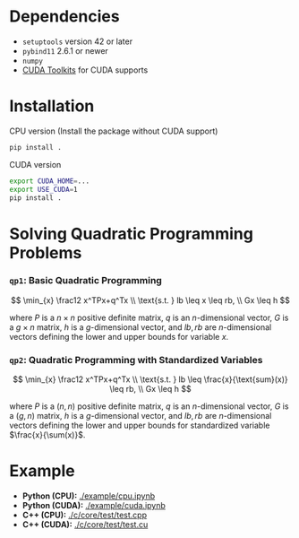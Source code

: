 # Dependencies

- `setuptools` version 42 or later
- `pybind11` 2.6.1 or newer
- `numpy`
- [CUDA Toolkits](https://developer.nvidia.com/cuda-toolkit) for CUDA supports

# Installation


CPU version (Install the package without CUDA support)

```bash
pip install .
```

CUDA version

```bash
export CUDA_HOME=...
export USE_CUDA=1
pip install .
```



# Solving Quadratic Programming Problems

### `qp1`: Basic Quadratic Programming

$$
\min_{x} \frac12 x^TPx+q^Tx \\
\text{s.t. } lb \leq x \leq rb, \\
Gx \leq h
$$

where $P$ is a $n\times n$ positive definite matrix, $q$ is an $n$-dimensional vector, $G$ is a $g\times n$ matrix, $h$ is a $g$-dimensional vector, and $lb,rb$ are $n$-dimensional vectors defining the lower and upper bounds for variable $x$.

### `qp2`:  Quadratic Programming with Standardized Variables

$$
\min_{x} \frac12 x^TPx+q^Tx \\
\text{s.t. } lb \leq \frac{x}{\text{sum}(x)} \leq rb, \\
Gx \leq h
$$

where $P$ is a $(n,n)$ positive definite matrix, $q$ is an $n$-dimensional vector, $G$ is a $(g,n)$ matrix, $h$ is a $g$-dimensional vector, and $lb,rb$ are $n$-dimensional vectors defining the lower and upper bounds for standardized variable $\frac{x}{\sum(x)}$.

# Example

- **Python (CPU):** [./example/cpu.ipynb](./example/cpu.ipynb)
- **Python (CUDA):** [./example/cuda.ipynb](./example/cuda.ipynb)
- **C++ (CPU):** [./c/core/test/test.cpp](./c/core/test/test.cpp)
- **C++ (CUDA):** [./c/core/test/test.cu](./c/core/test/test.cu)
